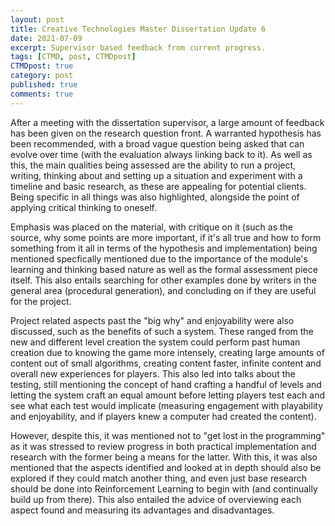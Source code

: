 ```yaml
---
layout: post
title: Creative Technologies Master Dissertation Update 6
date: 2021-07-09
excerpt: Supervisor based feedback from current progress.
tags: [CTMD, post, CTMDpost]
CTMDpost: true
category: post
published: true
comments: true
---
```

After a meeting with the dissertation supervisor, a large amount of feedback has been given on the research question front. A warranted hypothesis has been recommended, with a broad vague question being asked that can evolve over time (with the evaluation always linking back to it). As well as this, the main qualities being assessed are the ability to run a project, writing, thinking about and setting up a situation and experiment with a timeline and basic research, as these are appealing for potential clients. Being specific in all things was also highlighted, alongside the point of applying critical thinking to oneself.

Emphasis was placed on the material, with critique on it (such as the source, why some points are more important, if it's all true and how to form something from it all in terms of the hypothesis and implementation) being mentioned specfically mentioned due to the importance of the module's learning and thinking based nature as well as the formal assessment piece itself. This also entails searching for other examples done by writers in the general area (procedural generation), and concluding on if they are useful for the project.

Project related aspects past the "big why" and enjoyability were also discussed, such as the benefits of such a system. These ranged from the new and different level creation the system could perform past human creation due to knowing the game more intensely, creating large amounts of content out of small algorithms, creating content faster, infinite content and overall new experiences for players. This also led into talks about the testing, still mentioning the concept of hand crafting a handful of levels and letting the system craft an equal amount before letting players test each and see what each test would implicate (measuring engagement with playability and enjoyability, and if players knew a computer had created the content). 

However, despite this, it was mentioned not to "get lost in the programming" as it was stressed to review progress in both practical implementation and research with the former being a means for the latter. With this, it was also mentioned that the aspects identified and looked at in depth should also be explored if they could match another thing, and even just base research should be done into Reinforcement Learning to begin with (and continually build up from there). This also entailed the advice of overviewing each aspect found and measuring its advantages and disadvantages.